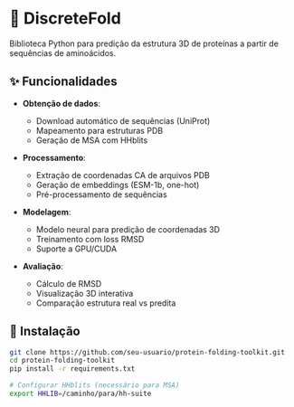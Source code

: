 # 🧬 DiscreteFold

Biblioteca Python para predição da estrutura 3D de proteínas a partir de sequências de aminoácidos.

## ✨ Funcionalidades

- **Obtenção de dados**:
  - Download automático de sequências (UniProt)
  - Mapeamento para estruturas PDB
  - Geração de MSA com HHblits

- **Processamento**:
  - Extração de coordenadas CA de arquivos PDB
  - Geração de embeddings (ESM-1b, one-hot)
  - Pré-processamento de sequências

- **Modelagem**:
  - Modelo neural para predição de coordenadas 3D
  - Treinamento com loss RMSD
  - Suporte a GPU/CUDA

- **Avaliação**:
  - Cálculo de RMSD
  - Visualização 3D interativa
  - Comparação estrutura real vs predita

## 🚀 Instalação

```bash
git clone https://github.com/seu-usuario/protein-folding-toolkit.git
cd protein-folding-toolkit
pip install -r requirements.txt

# Configurar HHblits (necessário para MSA)
export HHLIB=/caminho/para/hh-suite
